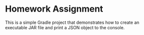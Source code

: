 # Homework Assignment

This is a simple Gradle project that demonstrates how to create an executable JAR file and print a JSON object to the console.